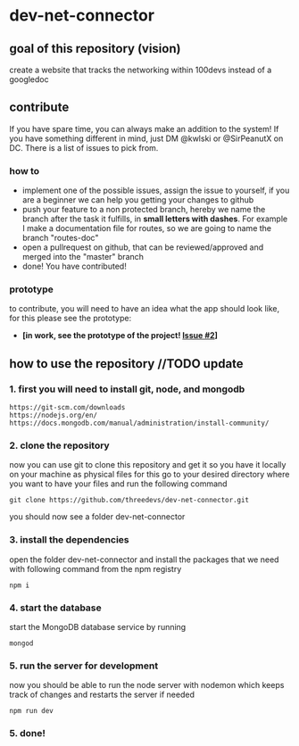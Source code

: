 # dev-net-connector

## goal of this repository (vision)

create a website that tracks the networking within 100devs instead of a googledoc

## contribute

If you have spare time, you can always make an addition to the system! If you have something different in mind, just DM @kwlski or @SirPeanutX on DC. There is a list of issues to pick from.

### how to

- implement one of the possible issues, assign the issue to yourself, if you are a beginner we can help you getting your changes to github
- push your feature to a non protected branch, hereby we name the branch after the task it fulfills, in **small letters with dashes**. For example I make a documentation file for routes, so we are going to name the branch "routes-doc"
- open a pullrequest on github, that can be reviewed/approved and merged into the "master" branch
- done! You have contributed!

### prototype

to contribute, you will need to have an idea what the app should look like, for this please see the prototype:

- **[in work, see the prototype of the project! [Issue #2](https://github.com/threedevs/dev-net-connector/issues/2)]**

## how to use the repository //TODO update

### 1. first you will need to install git, node, and mongodb

```
https://git-scm.com/downloads
https://nodejs.org/en/
https://docs.mongodb.com/manual/administration/install-community/
```

### 2. clone the repository

now you can use git to clone this repository and get it so you have it locally on your machine as physical files
for this go to your desired directory where you want to have your files and run the following command

```
git clone https://github.com/threedevs/dev-net-connector.git
```

you should now see a folder dev-net-connector

### 3. install the dependencies

open the folder dev-net-connector and install the packages that we need with following command from the npm registry

```
npm i
```

### 4. start the database

start the MongoDB database service by running

```
mongod
```

### 5. run the server for development

now you should be able to run the node server with nodemon which keeps track of changes and restarts the server if needed

```
npm run dev
```

### 5. done!
